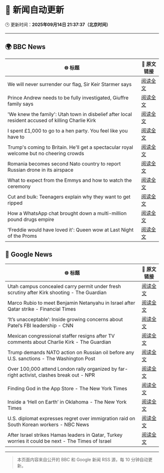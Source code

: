 # 🧠 新闻自动更新

🕒 更新时间：**2025年09月14日 21:37:37（北京时间）**

---

## 🌍 BBC News

| 🌐 标题 | 🔗 原文链接 |
|--------|-------------|
| We will never surrender our flag, Sir Keir Starmer says | [阅读全文](https://www.bbc.com/news/articles/c3vz91x5ynzo?at_medium=RSS&at_campaign=rss) |
| Prince Andrew needs to be fully investigated, Giuffre family says | [阅读全文](https://www.bbc.com/news/articles/cx2nynd3deno?at_medium=RSS&at_campaign=rss) |
| 'We knew the family': Utah town in disbelief after local resident accused of killing Charlie Kirk | [阅读全文](https://www.bbc.com/news/articles/czew1nz17rro?at_medium=RSS&at_campaign=rss) |
| I spent £1,000 to go to a hen party. You feel like you have to | [阅读全文](https://www.bbc.com/news/articles/c930pyzygqxo?at_medium=RSS&at_campaign=rss) |
| Trump's coming to Britain. He'll get a spectacular royal welcome but no cheering crowds | [阅读全文](https://www.bbc.com/news/articles/cq5jgdvnll4o?at_medium=RSS&at_campaign=rss) |
| Romania becomes second Nato country to report Russian drone in its airspace | [阅读全文](https://www.bbc.com/news/articles/c80g7g5rmlno?at_medium=RSS&at_campaign=rss) |
| What to expect from the Emmys and how to watch the ceremony | [阅读全文](https://www.bbc.com/news/articles/c1mxlm42l9vo?at_medium=RSS&at_campaign=rss) |
| Cut and bulk: Teenagers explain why they want to get ripped | [阅读全文](https://www.bbc.com/news/articles/cvg964v18l6o?at_medium=RSS&at_campaign=rss) |
| How a WhatsApp chat brought down a multi-million pound drugs empire | [阅读全文](https://www.bbc.com/news/articles/ckg4ej4l225o?at_medium=RSS&at_campaign=rss) |
| 'Freddie would have loved it': Queen wow at Last Night of the Proms | [阅读全文](https://www.bbc.com/news/articles/cwyn7lq1q1ro?at_medium=RSS&at_campaign=rss) |

## 📰 Google News

| 🌐 标题 | 🔗 原文链接 |
|--------|-------------|
| Utah campus concealed carry permit under fresh scrutiny after Kirk shooting - The Guardian | [阅读全文](https://news.google.com/rss/articles/CBMiigFBVV95cUxPUDR6RHhZdWlQRndZVjBmOGJTbzhXbkFremhZeUNCeEI4NDdhSnlnZXN3VHRRaU9saWxoQ3lfOTdmX0FTMjA5dWU5YlpPRzZmRnNhM3k1ckFhenZEUVdlOXNIVDYzWHlmOWEwTndzRnU4UTJyMDVOMkEybXBhSnpvaWRaVEpNSmJIZ3c?oc=5) |
| Marco Rubio to meet Benjamin Netanyahu in Israel after Qatar strike - Financial Times | [阅读全文](https://news.google.com/rss/articles/CBMicEFVX3lxTE1nNmcwRzE0SzYyWEZpWklTS0cwdGlWaHhmNmlKUE9YNEFPOFRyX3NEdGdRbkJWbDVwdFh0a1UwYXcwYXplVS16SURfb3cyS0hXeWZWQkQ5Qko3bW9yX0RqVFFHWGxmRUtvaHZpNnFKQVI?oc=5) |
| ‘It’s unacceptable’: Inside growing concerns about Patel’s FBI leadership - CNN | [阅读全文](https://news.google.com/rss/articles/CBMif0FVX3lxTFBLWnpyQlM1QXpQOHF1Y1hLcTJicnV3S2w1RG1IdWMxekRscVhBZ0ZXOTlUay1RUnBILUxuVTB5YkJyay01OG9WVlFMSnBQUV9yRzgzZGtjTmctWUJyNHhuSzZWMGp6TE5wRHpocXpwSmMxVV9Wd2NwQjVyWkZ0UVk?oc=5) |
| Mexican congressional staffer resigns after TV comments about Charlie Kirk - The Guardian | [阅读全文](https://news.google.com/rss/articles/CBMinwFBVV95cUxNN3l2ZFFmZmJ4UDJYS1kyNHk3Q1pXRlFGTmd4cmhacHVVOVVXZDFHQ0Z6LW9aRk9ZSXJiTm9GMTl2N2xGRkxNWTVrbE10eVVBWl8wbWJ6RFJsRjhEMWd3WnUtX3F2ZGExTmIycTBjSzUtNWNKcEdoR3FQeGliU2RkREk3NUJHZXNzNTd6bjhfZkNIWXFtREJqUjRpU0JvUVU?oc=5) |
| Trump demands NATO action on Russian oil before any U.S. sanctions - The Washington Post | [阅读全文](https://news.google.com/rss/articles/CBMihwFBVV95cUxPMEZ0WGxYaVZHSWNUdG5ocXRDZHNWTDBsSXhmbXRueWlZSFBPaHZ3NkE2a1ZIRUxZRVcyVUVWclpndHdZcU9fVWNrY2Q3WHJMajU0emxiOFp1RWY0TnFrREJXaGp1MTJhQWk0YjJuQWp5WWl6c3pLMWJIb3c3a0oyblRUb1Jhakk?oc=5) |
| Over 100,000 attend London rally organized by far-right activist, clashes break out - NPR | [阅读全文](https://news.google.com/rss/articles/CBMihAFBVV95cUxQNWF2TTVBVU43QkpiOXJJVXF3aGd5UzBaVmdnZWpfM0k2MXBOR1ZGRjY5M2dzclBnTTkwSmVITEprWV9wdlRheDBUQUlYNWxkbDVzRXdpMWIta2JYQlZXb05yd0VKT0pXT1lidEx0WTNSZVhxNzZsRG1MYy1idFl3Vy1SMEo?oc=5) |
| Finding God in the App Store - The New York Times | [阅读全文](https://news.google.com/rss/articles/CBMiZEFVX3lxTE5mc0ZGTTk0V0VRVGdUS19ydzROWWRsN29DYlJIMWtTZ3ktMGhZNXFzZElIN0JVbW1EaGhkX0JETlRPa2VZUmJ5TTA3aTdJNGZfWGEtYTQ3TExXNkR4aldBNmllT3I?oc=5) |
| Inside a ‘Hell on Earth’ in Oklahoma - The New York Times | [阅读全文](https://news.google.com/rss/articles/CBMihAFBVV95cUxOTS1JQlNaZDVaM1ZLTFZjLWltRXpPWG9nbXp3SWtpNFpJYzQ5TUxIV2dwQUlzOEJ2bjdWbXhFWDhEckJQaFY5c19OS1FkeDlxMGVHMzlqRnF1U1p4TThTMWtZaG91bjlEck4xVkdsSTB0TnhwU1Z2Mm5jWmFvSkx6VVgtTXU?oc=5) |
| U.S. diplomat expresses regret over immigration raid on South Korean workers - NBC News | [阅读全文](https://news.google.com/rss/articles/CBMitgFBVV95cUxPVnA5LXBlSG1mMExveDdQVURmQW1YZE85UjgxX3BoQ0w0UDMxNlYyTThtOW1ENlAzcGxIdnBtZHMyWVBCUTFOMTlNclpUbW9TeE9GMEFXNFNDMjNyR2pfeGhHXzBxbjdzZkxyNWlOS2xDeGRKWVFZYlpRT21rTUFPd2tUREdhUzR3ZF8yWmwyVnA1Y29Gazk0T1h6X1YxckRNcFNlVHV1S0VJTXhxZUlheElMUVE3Z9IBVkFVX3lxTE5NUDBHZm1HSmUwV3RXTEU1em9TTGZNNDEwYzVqQ29hY1dqUlBFMlZnMkwtZUM1ZTdvdFZEMnJxM2d3OTAwNnB4WnJtUXFqTDluUUdsYWJB?oc=5) |
| After Israel strikes Hamas leaders in Qatar, Turkey worries it could be next - The Times of Israel | [阅读全文](https://news.google.com/rss/articles/CBMiqgFBVV95cUxOOEp0N2tCMHIxbGpXOHhKWE9PYW94bVZ3MTE5a2RSeHVSRi1ZM1NvZG15R0hfLXpCeGVFdC1TTXNuaGwwMWJRaldvUUhmeExBRzBvUUEzNWg5T3NxM2o5blEyaUx4bEZoMEYxQkJRLVdFM0JPcWJfTURiWVcwLWE4TUU2Wlc0TThVLUY2QmtLVG1DZTlJNTRodFZRYV9ELUJCellsMUNfbllsd9IBrwFBVV95cUxPdkdqd3loMTlTVXk5RllpSDhuN1dvV1NTT0VIMWR4aDFBcHdGRFFNd1JKTUhTLXdBSzRkT05yMkdoX3o0eFJMWUxUVkhZSWdYYXk1d0hLVld6SGVQbUN5UDR2ZjAzR2VyZHBLNFk1Qkc2Ukt4MXJ2a3A1UWNjQ1AxRlVZbHMzSFpOX1BBa29SSnRtTlk5cDh4RDNveUk4eVRnTk1VX0RFMVY2amhiWDFv?oc=5) |

---
> 本页面内容来自公开的 BBC 和 Google 新闻 RSS 源，每 10 分钟自动更新。
